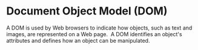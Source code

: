 # Document Object Model (DOM)

A DOM is used by Web browsers to indicate how objects, such as text and
images, are represented on a Web page.  A DOM identifies an object's
attributes and defines how an object can be manipulated.

